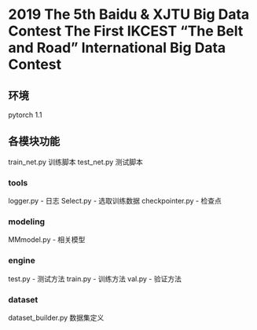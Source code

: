 # 2019 The 5th Baidu & XJTU Big Data Contest The First IKCEST “The Belt and Road” International Big Data Contest

## 环境

pytorch 1.1

## 各模块功能

train_net.py 训练脚本
test_net.py 测试脚本

### tools
logger.py - 日志
Select.py - 选取训练数据
checkpointer.py - 检查点

### modeling
MMmodel.py - 相关模型

### engine
test.py - 测试方法
train.py - 训练方法
val.py - 验证方法

### dataset
dataset_builder.py 数据集定义




